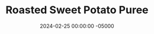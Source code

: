 ---
layout: post
title:  "Roasted Sweet Potato Puree"
date:   2024-02-25 00:00:00 -05000
categories: 
- Recipes
- Sauces, etc.
permalink: /recipes/sweet-potato-puree
image: /assets/Food/Spreads, Sauces, Toppings/Sweet Potato/sweet-potato-cover.jpg
ing: sweetpotato-ing
facts: sweetpotato-facts
Prep: 10
Rest: 
Cook: 90
Source1: https://www.darngoodveggies.com/how-to-make-sweet-potato-puree/#tasty-recipes-12129-jump-target
Source2: 
Description: This is less of a recipe and more of a method, as you'd probably use sweet potato puree in something else. Try replacing bananas or applesauce in my baked goods with this for an even more delicious flavor. You could also use this as baby food, or turn them into mashed potatoes. This yields about 300g puree, depending on the size of your potatoes.
Instructions: 
- Wash the potatoes. Prick with a fork on all over about 10 times, and wrap in aluminum foil<br><br>

- Bake in the oven for 90 minutes at 400F until very soft. You can also use the air fryer at 400F for 1 hour. Set aside to cool before peeling<br><br>

- Puree with an immersion blender or food processor, or use a potato masher. Store in the fridge<br><br>

- You can also turn this into mashed potatoes (keep the skins on). Season to taste with garlic and onion powder, pepper, salt, paprika, and parsley<br><br>
- <center><img src="/assets/Food/Spreads, Sauces, Toppings/Sweet Potato/sweet-potato-4.jpg" alt="" class="instruction-image"></center>
---